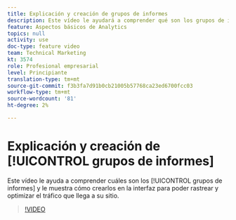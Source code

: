 ```yaml
---
title: Explicación y creación de grupos de informes
description: Este vídeo le ayudará a comprender qué son los grupos de informes y le mostrará cómo crearlos en la interfaz, de modo que pueda rastrear y optimizar a las personas que llegan a su sitio.
feature: Aspectos básicos de Analytics
topics: null
activity: use
doc-type: feature video
team: Technical Marketing
kt: 3574
role: Profesional empresarial
level: Principiante
translation-type: tm+mt
source-git-commit: f3b3fa7d91b0cb21005b57768ca23ed6700fcc03
workflow-type: tm+mt
source-wordcount: '81'
ht-degree: 2%

---
```



# Explicación y creación de [!UICONTROL grupos de informes]

Este vídeo le ayuda a comprender cuáles son los [!UICONTROL grupos de informes] y le muestra cómo crearlos en la interfaz para poder rastrear y optimizar el tráfico que llega a su sitio.

>[!VIDEO](https://video.tv.adobe.com/v/28773/?quality=12)
